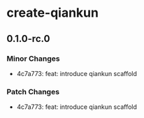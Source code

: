 # create-qiankun

## 0.1.0-rc.0

### Minor Changes

- 4c7a773: feat: introduce qiankun scaffold

### Patch Changes

- 4c7a773: feat: introduce qiankun scaffold
